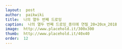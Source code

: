 ```yaml
---
layout:  post
author:  paikwiki
title:  나의 열두 번째 드로잉
caption:  나의 열두 번째 드로잉_종이에 연필_20×20㎝_2018
image:  http://www.placehold.it/300x300
thumb:  http://www.placehold.it/40x40
order:  12
---
```

